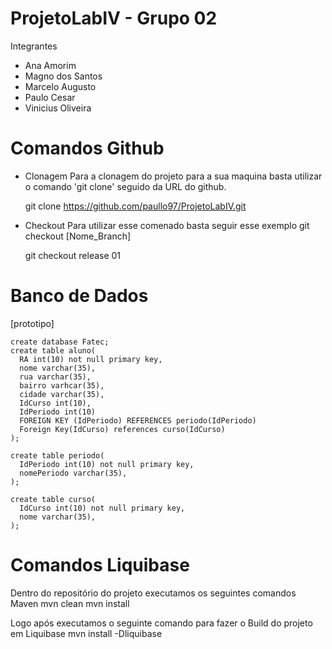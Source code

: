 # ProjetoLabIV - Grupo 02

Integrantes 
  
* Ana Amorim  
* Magno dos Santos  
* Marcelo Augusto  
* Paulo Cesar
* Vinicius Oliveira  

# Comandos Github

* Clonagem 
  Para a clonagem do projeto para a sua maquina basta utilizar o comando 'git clone' seguido da URL do github. 
  
    git clone https://github.com/paullo97/ProjetoLabIV.git

* Checkout
  Para utilizar esse comenado basta seguir esse exemplo 
    git checkout [Nome_Branch]
    
    git checkout release 01
    
# Banco de Dados
  [prototipo] 
  
    create database Fatec; 
    create table aluno(
      RA int(10) not null primary key,
      nome varchar(35), 
      rua varchar(35), 
      bairro varhcar(35),
      cidade varchar(35), 
      IdCurso int(10),
      IdPeriodo int(10)
      FOREIGN KEY (IdPeriodo) REFERENCES periodo(IdPeriodo)
      Foreign Key(IdCurso) references curso(IdCurso)
    );
    
    create table periodo(
      IdPeriodo int(10) not null primary key, 
      nomePeriodo varchar(35),      
    );
    
    create table curso(
      IdCurso int(10) not null primary key, 
      nome varchar(35), 
    );

# Comandos Liquibase

  Dentro do repositório do projeto executamos os seguintes comandos Maven
    mvn clean 
    mvn install
    
  Logo após executamos o seguinte comando para fazer o Build do projeto em Liquibase 
    mvn install -Dliquibase
